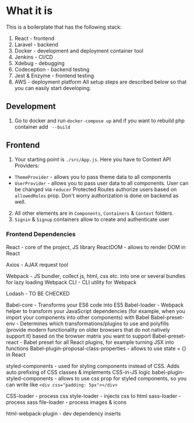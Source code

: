 # What it is
This is a boilerplate that has the following stack:
1. React - frontend
2. Laravel - backend
3. Docker - development and deployment container tool
4. Jenkins - CI/CD
5. Xdebug - debugging
6. Codeception - backend testing
7. Jest & Enzyme - frontend testing
8. AWS - deployment platform
All setup steps are described below so that you can easily start developing.

## Development
1. Go to docker and run `docker-compose up` and if you want to rebuild php container add ` --build`
## Frontend
1. Your starting point is `./src/App.js`. 
Here you have to Context API Providers:
- `ThemeProvider` - allows you to pass theme data to all components
- `UserProvider` - allows you to pass user data to all components. User can be changed via `reducer`
Protected Routes authorize users based on `allowedRoles` prop. Don't worry authorization is done on backend as well.
2. All other elements are in `Components`, `Containers` & `Context` folders.
3. `Signin` & `Signup` containers allow to create and authenticate user

### Frontend Dependencies
React - core of the project, JS library
ReactDOM - allows to render DOM in React

Axios - AJAX request tool

Webpack - JS bundler, collect js, html, css etc. into one or several bundles for lazy loading
Webpack CLI - CLI utility for Webpack

Lodash - TO BE CHECKED

Babel-core - Transforms your ES6 code into ES5
Babel-loader - Webpack helper to transform your JavaScript dependencies (for example, when you import your components into other components) with Babel
Babel-preset-env - Determines which transformations/plugins to use and polyfills (provide modern functionality on older browsers that do not natively support it) based on the browser matrix you want to support
Babel-preset-react - Babel preset for all React plugins, for example turning JSX into functions
Babel-plugin-proposal-class-properties - allows to use state = {} in React

styled-components - used for styling components instead of CSS. Adds auto prefixing of CSS classes & implements CSS-in-JS logic
babel-plugin-styled-components - allows to use css prop for styled components, so you can write like `<div css="padding: 5px"></div>`

CSS-loader - process css
style-loader - injects css to html
sass-loader - process sass
file-loader - process images & icons

html-webpack-plugin - dev dependency inserts <script> to /dist/index.html

jest - testing tools. Jest acts as a **test runner**, **assertion library**, and **mocking library** [![Nice tutorial on Medium](https://medium.com/codeclan/testing-react-with-jest-and-enzyme-20505fec4675)
jest-svg-transformer - allows jest to parse svg
jest-styled-components - allows to test styled components and ignore their auto generated `className`
identity-obj-proxy - allows jest to parse css|styl|less|sass|scss|png|jpg|ttf|woff|woff2
react-test-renderer - for rendering snapshots
enzyme - adds some great additional utility methods for **rendering a component** (or multiple components), **finding elements**, and **interacting with elements**.
enzyme-to-json - provides a better component format for snapshot comparison than Enzyme’s internal component representation. 
snapshotSerializers allows you to minimise code duplication when working with snapshots. 
Without the serializer each time a component is created in a test it must have the enzyme-to-json method .toJson() used individually before it can be passed to Jest’s snapshot matcher, with the serializer you never use it individually.
enzyme-adapter-react-16 - allows Enzyme to work with React
babel-jest - allow jest usage with babel
dotenv - allows to use `.env` to set environment variable. Read here how it should be written in Webpack https://medium.com/@trekinbami/using-environment-variables-in-react-6b0a99d83cf5.
notistack - used for snackbars

# Backend
1. Routes are protected with middleware that is fired when route is used doing checks that are required. 
For example, check that HTTP request contains all required fields.
2. Controller actions are protected by Gates that are registered in `AuthServiceProvider.php`

## Xdebug
1. Find your local IP address with `ipconfig getifaddr en0`
2. Add it to `Dockerfile_dev` `xdebug.remote_host=10.0.1.11`. All the other configurations are already there
3. Remote port should be equal to debug port in IDE (Preferences->Languages & Frameworks->Debug) `xdebug.remote_port`
4. Add this host to `DBGp Proxy` too
5. Add the host to `Servers` with ip of the backend. For example, `localhost:8001`
6. Add configuration with remote debug
7. You can debug though REST API call only direct call in browser or Postman

# Testing
[Codeception](https://github.com/codeception/codeception) is used for testing.
1. It has a general configuration file `codeception.yml` & separate file acceptance `acceptance.suite.yml`, 
functional `functional.suite.yml` & unit `unit.suite.yml` tests
2. Acceptance test uses Selenium with Google WebDriver that is run in Docker. It allows to test web application as if
it was a real user, so it is useful for JS SPA. Command to start Selenium `docker run -p 4444:4444 -d selenium/standalone-chrome`
3. To run tests use the following command `docker exec -it docker_php_1 php vendor/bin/codecept run --steps`
4. For testing purpose you should change Axios base url in `.env` to host machine IP as Selenium is in Docker - `10.0.1.11:8001`. 
(!) Currently it is change directly in Axios file.
5. For third party API [donatj\MockWebServer](https://github.com/donatj/mock-webserver) is used and that's why `sockets` extension is install in the container. 
As well as `procps` so that ps command can be used.

Commands:
1. Create test: 
- Unit php vendor/bin/codecept generate:test unit Example
- API `php vendor/bin/codecept generate:cest api CreateUser`

# Jenkins
## Initial setup
(!) Very important to use swap for small AWS instances
`sudo fallocate -l 2G /swapfile && 
sudo chmod 600 /swapfile && 
sudo mkswap /swapfile && 
sudo swapon /swapfile`

https://linuxize.com/post/create-a-linux-swap-file/

1. Install Docker
`apt-get update &&
 apt-get install -y apt-transport-https ca-certificates curl software-properties-common &&
 curl -fsSL https://download.docker.com/linux/ubuntu/gpg | apt-key add - &&
 add-apt-repository "deb [arch=amd64] https://download.docker.com/linux/ubuntu bionic stable" &&
 apt-get update &&
 apt-cache policy docker-ce &&
 apt-get install -y docker-ce`
2. Download docker image `docker pull jenkinsci/blueocean`
3. Put AWS access key to `/home/ubuntu/.aws`
4. Launch container in interactive mode, so you can see admin password and copy it. 
 `-v /var/run/docker.sock:/var/run/docker.sock` is used so you can run Docker inside Docker
 `docker run -p 8080:8080 -p 50000:50000 -v /var/jenkins_home:/var/jenkins_home -v /var/run/docker.sock:/var/run/docker.sock jenkinsci/blueocean`
5. Then run container in detached mode `docker run --name jenkins -d -p 8080:8080 -p 50000:50000 -v /var/jenkins_home:/var/jenkins_home -v /var/run/docker.sock:/var/run/docker.sock -v /home/ubuntu/.aws:/root/.aws jenkinsci/blueocean`.
 Here we put the following volumes:<br />
 - jenkins_home - contains all data about jenkins, so when container is restarted you don't have to set up all over again<br />
 - docker.sock - allows to use docker inside Jenkins container without additional installation
 - .aws - aws access key that is used to authenticate before pushing to ECR
6. Install Python`apk add --no-cache --update python3`
7. Install AWS CLI as non root `pip3 install awscli --upgrade --user`
8. Get AWS Credentials `$(/root/.local/bin/aws ecr get-login --no-include-email --region eu-central-1)`
9. Give rights to `ubuntu` user on remote host for `var/run/docker.sock`
10. Install AWS CLI on remote host
11. Start mysql `docker run -p 3308:3306 --name mysql_vacation -v /db_volume:/var/lib/mysql -e MYSQL_ROOT_PASSWORD=ueXXrisTgqP2I-1TmOYU2myQS1TCeVuVL0xZNOxNbXX= -e MYSQL_DATABASE=database -e MYSQL_USER=user -e MYSQL_PASSWORD=ueOQrisTgqP2I+9TmOYU2myQS1TCeVuVL0xZNOxNb44= -d mysql:5.7`

##How to get AWS CLI key
1. Go to [AWS IAM](https://console.aws.amazon.com/iam/home?#/home)
2. Create a new user and attach rights: 
AmazonEC2FullAccess, SecretsManagerReadWrite, AmazonEC2ContainerRegistryFullAccess, AmazonEC2ContainerRegistryPowerUser
3. Download .csv file
4. Run command `aws configure --profile produser` and enter data from the .csv
5. If you use several AWS profiles follow the [instruction](https://docs.aws.amazon.com/cli/latest/userguide/cli-configure-profiles.html) 


##How to get secret credentials
Description is [here](https://codurance.com/2019/05/30/accessing-and-dumping-jenkins-credentials/)
In sshort:
1. Get the credentials hash with inspector
2. Insert it to `http://52.59.247.1:8080/script` like this `println hudson.util.Secret.decrypt("{AQAAABAAAABANx7Sofv4K/ThU0BIB8oUS0bOtZ0xu9UT6sHdHk9lb18+RYF1kcdMhSJ6uKLBd5UFOWX4KDAkZV7HBD8WGabER+qn9rEDlHqeLwrJO69YsvI=}")` 

## Jenkinsfile
1. Backend build is clear 
2. Frontend contains `--build-arg 'arg=.env.test'` that is passed to the Dockerfile where it is used in `ARG arg ENV env_file=$arg` to replace `.env` files.
3. Test part is more interesting and described in the Jenkinsfile
4. Build backend & frontend. Backend is the same & to front we just push a different `.env`
5. Push image to ECR
a. Get credentials for AWS
b. Apply tag that contains data about the registry
c. Delete image
6. Deploy quite clear
7. Environment variable get data from Jenkins credentials and are inserted into `.env` with `sed` command

# SSL Certificate 
1. Go to [https://my.gogetssl.com/](https://my.gogetssl.com/)
2. Create new certificate
3. Verify via email. The easiest way is to do it via Yandex.
4. Get the SSL certificate from the email and add `.ca` file to the bottom of `.crt`
5. Copy the data to `challengepro_ru.crt`
6. If required generate CSR with key at [https://my.gogetssl.com/](https://my.gogetssl.com/). Cope the CSR and the key to `challengepro_ru.key`

# TODO
1. Remove `db_volume` from the repository and find a way to set up test db in another way
2. Rewrite with state pattern `getText(Request $request): string`
3. Apply queue for sending photos
4. Move to new EC2
5. Change RDS security group so it is not accessible from outside
6. Setup debugger to work during tests
7. Replace env check with mock `getPhotoByDestination` 

